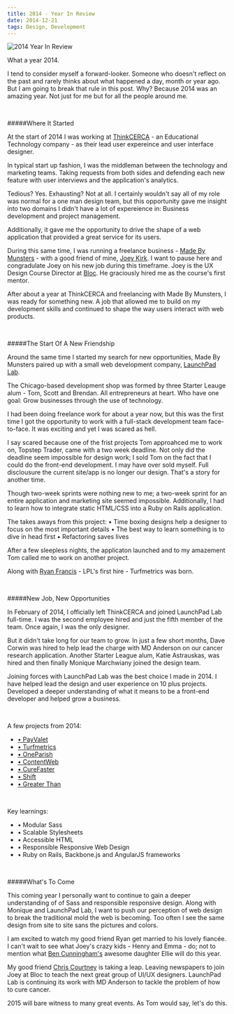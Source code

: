 ```yaml
---
title: 2014 - Year In Review
date: 2014-12-21
tags: Design, Development
---
```


<img src="http://cl.ly/Z4Ja/2014-year-in-review-img.jpg" class="post-img" alt="2014 Year In Review">

What a year 2014.

I tend to consider myself a forward-looker. Someone who doesn't reflect on the past and rarely thinks about what happened a day, month or year ago. But I am going to break that rule in this post. Why? Because 2014 was an amazing year. Not just for me but for all the people around me.

<br>

#####Where It Started

At the start of 2014 I was working at <a href="http://thinkcerca.com" class="blue-link" target="_blank">ThinkCERCA</a> - an Educational Technology company - as their lead user expereince and user interface designer.

In typical start up fashion, I was the middleman between the technology and marketing teams. Taking requests from both sides and defending each new feature with user interviews and the application's analytics.

Tedious? Yes. Exhausting? Not at all. I certainly wouldn't say all of my role was normal for a one man design team, but this opportunity gave me insight into two domains I didn't have a lot of expereience in: Business development and project management.

Additionally, it gave me the opportunity to drive the shape of a web application that provided a great service for its users.

During this same time, I was running a freelance business - <a href="http://madebymunsters.com" class="blue-link" target="_blank">Made By Munsters</a> - with a good friend of mine, <a href="https://twitter.com/joeykirk" class="blue-link" target="_blank">Joey Kirk</a>. I want to pause here and congradulate Joey on his new job during this timeframe. Joey is the UX Design Course Director at <a href="http://bloc.io" class="blue-link" target="_blank">Bloc</a>. He graciously hired me as the course's first mentor.

After about a year at ThinkCERCA and freelancing with Made By Munsters, I was ready for something new. A job that allowed me to build on my development skills and continued to shape the way users interact with web products.

<br>

#####The Start Of A New Friendship

Around the same time I started my search for new opportunities, Made By Munsters paired up with a small web development company, <a href="http://launchpadlab.com" class="blue-link" target="_blank">LaunchPad Lab</a>.

The Chicago-based development shop was formed by three Starter Leauge alum - Tom, Scott and Brendan. All entrepreneurs at heart. Who have one goal: Grow businesses through the use of technology.

I had been doing freelance work for about a year now, but this was the first time I got the opportunity to work with a full-stack development team face-to-face. It was exciting and yet I was scared as hell.

I say scared because one of the frist projects Tom approahced me to work on, Topstep Trader, came with a two week deadline. Not only did the deadline seem impossible for design work; I sold Tom on the fact that I could do the front-end development. I may have over sold myself. Full disclousure the current site/app is no longer our design. That's a story for another time.

Though two-week sprints were nothing new to me; a two-week sprint for an entire application and marketing site seemed impossible. Additionally, I had to learn how to integrate static HTML/CSS into a Ruby on Rails application.

The takes aways from this project:
  • Time boxing designs help a designer to focus on the most important details
  • The best way to learn something is to dive in head first
  • Refactoring saves lives

After a few sleepless nights, the applicaton launched and to my amazement Tom called me to work on another project.

Along with <a href="https://twitter.com/ryan_p_francis" class="blue-link" target="_blank">Ryan Francis</a> - LPL's first hire - Turfmetrics was born.

<br>

#####New Job, New Opportunities

In February of 2014, I officially left ThinkCERCA and joined LaunchPad Lab full-time. I was the second employee hired and just the fifth member of the team. Once again, I was the only designer.

But it didn't take long for our team to grow. In just a few short months, Dave Corwin was hired to help lead the charge with MD Anderson on our cancer research application. Another Starter League alum, Katie Astrauskas, was hired and then finally Monique Marchwiany joined the design team.

Joining forces with LaunchPad Lab was the best choice I made in 2014. I have helped lead the design and user experience on 10 plus projects. Developed a deeper understanding of what it means to be a front-end developer and helped grow a business.

<br>

A few projects from 2014:<br>
<ul>
  <li><a href="http://payvalet.io" class="blue-link" targer="_blank">• PayValet</a></li>
  <li><a href="http://turfmetrics.com" class="blue-link" targer="_blank">• Turfmetrics</a></li>
  <li><a href="http://OneParish.com" class="blue-link" targer="_blank">• OneParish</a></li>
  <li><a href="http://ContentWeb.com" class="blue-link" targer="_blank">• ContentWeb</a></li>
  <li><a href="http://Curefaster.com" class="blue-link" targer="_blank">• CureFaster</a></li>
  <li><a href="http://shiftwomen.com" class="blue-link" targer="_blank">• Shift</a></li>
  <li><a href="http://drinkgt.com" class="blue-link" targer="_blank">• Greater Than</a></li>
</ul>

<br>

Key learnings:
<ul>
  <li>• Modular Sass</li>
  <li>• Scalable Stylesheets</li>
  <li>• Accessible HTML</li>
  <li>• Responsible Responsive Web Design</li>
  <li>• Ruby on Rails, Backbone.js and AngularJS frameworks</li>
</ul>

<br>

#####What's To Come

This coming year I personally want to continue to gain a deeper understanding of of Sass and responsible responsive design. Along with Monique and LaunchPad Lab, I want to push our perception of web design to break the traditional mold the web is becoming. Too often I see the same design from site to site sans the pictures and colors.

I am excited to watch my good friend Ryan get married to his lovely fiancée. I can't wait to see what Joey's crazy kids - Henry and Emma - do; not to mention what <a href="https://twitter.com/bacunnin" class="blue-link" target="_blank">Ben Cunningham's</a> awesome daughter Ellie will do this year.

My good friend <a href="https://twitter.com/designhawg" class="blue-link" target="_blank">Chris Courtney</a> is taking a leap. Leaving newspapers to join Joey at Bloc to teach the next great group of UI/UX designers. LaunchPad Lab is continuing its work with MD Anderson to tackle the problem of how to cure cancer.

2015 will bare witness to many great events. As Tom would say, let's do this.